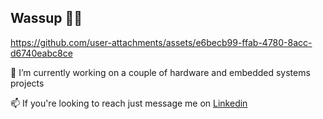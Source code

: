 ## Wassup 👋🏾



https://github.com/user-attachments/assets/e6becb99-ffab-4780-8acc-d6740eabc8ce

🔭 I’m currently working on a couple of hardware and embedded systems projects

📫 If you're looking to reach just message me on [Linkedin](https://www.linkedin.com/in/trammell-m-6994a5134/)

